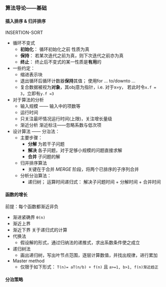 ### 算法导论——基础
#### 插入排序 & 归并排序
INSERTION-SORT  
- 循环不变式  
  - **初始化**： 循环初始化之前 性质为真  
  - **保持**： 若某次迭代之前为真，则下次迭代之前亦为真
  - **终止**： 终止后不变式的某一性质是**有用**的
- 一些约定：
  - 缩进表示块
  - 退出循环后循环计数器**保持**其值； 使用for ... to/downto ...
  - 复合数据被视为**对象**，其obj意为指针，i.e. 对于x=y， 若此时令`x.f = 3`，立即有`y.f =3`
- 对于算法的分析
  - 输入规模 —— 输入中的项数等
  - 运行时间
  - 只关注最坏情况运行时间(上限)，关注增长量级
  - 渐近分析 渐近标注——忽略系数与低次项
- 设计算法 —— 分治法：
  - 主要步骤：
    - **分解** 为若干子问题
    - **解决** 各子问题，对于足够小规模的问题直接求解
    - **合并** 子问题的解
  - 归并排序算法
    - 关键在于合并 *MERGE* 阶段，将两个已排序的子序列合并
  - 分析分治算法：
    - 递归树； 运算时间递归式： 解决子问题时间 + 分解时间 + 合并时间
  
#### 函数的增长
前提：每个函数都渐近非负
- 渐进紧确界 `θ(n)`
- 渐近上界 
- 渐近下界
关于递归式的计算
- 代换法
  - 假设解的形式，通过归纳法的递推式，求出系数条件使之成立
- 递归树法
  - 画出递归树，写出叶节点范围，逐层计算数值，并找出规律，进行累加
- Master method
  - 仅限于如下形式： `T(n)= aT(n/b) + f(n)` 且 `a>=1, b>1, f(n)渐近趋正`

#### 分治策略
